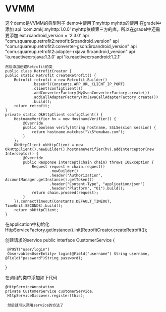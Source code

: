 # VVMM
这个demo是VVMM的典型列子
demo中使用了myhttp
myhttp的使用
在gradel中添加
api 'com.zmkj:myhttp:1.0.0'
myhttp依赖第三方的库，所以在gradel中还需要添加
    ext.rxandroid_version = '2.3.0'
    api "com.squareup.retrofit2:retrofit:$rxandroid_version"
    api "com.squareup.retrofit2:converter-gson:$rxandroid_version"
    api "com.squareup.retrofit2:adapter-rxjava:$rxandroid_version"
    api 'io.reactivex:rxjava:1.3.0'
    api 'io.reactivex:rxandroid:1.2.1'
    
    然后添加创建Retrofit的类
    public class RetrofitCreator {
    public static Retrofit createRetrofit() {
        Retrofit retrofit = new Retrofit.Builder()
                .baseUrl(Constants.APP_URL_CLIENT_IP_PORT)
                .client(configClient())
                .addConverterFactory(MyGsonConverterFactory.create())
                .addCallAdapterFactory(RxJavaCallAdapterFactory.create())
                .build();
        return retrofit;
    }
    private static OkHttpClient configClient() {
        HostnameVerifier hv = new HostnameVerifier() {
            @Override
            public boolean verify(String hostname, SSLSession session) {
                return hostname.matches("\\S*emubao.com");
            }
        };
        OkHttpClient okHttpClient = new OkHttpClient().newBuilder().hostnameVerifier(hv).addInterceptor(new Interceptor() {
            @Override
            public Response intercept(Chain chain) throws IOException {
                Request request = chain.request()
                        .newBuilder()
                        .header("Authorization", AccountManager.getInstance().getToken())
                        .header("Content-Type", "application/json")
                        .header("Platform", "01").build();
                return chain.proceed(request);
            }
        }).connectTimeout(Constants.DEFAULT_TIMEOUT, TimeUnit.SECONDS).build();
        return okHttpClient;
    }

在application中初始化
 HttpServiceFactory.getInstance().init(RetrofitCreator.createRetrofit());
 
 创建请求的service
 public interface CustomerService
{

     @POST("user/login")
     Observable<UserEntity> login(@Field("username") String username, @Field("password")String password);
}

在调用的类中添加如下代码

    @HttpServiceAnnotation
    private CustomerService customerService;
     HttpServiceDiscover.register(this);
     
     然后就可以调用service的方法了
     


